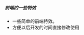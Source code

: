 <link rel="stylesheet" type="text/css" href="css/help-style.css"/>
<div id="container">
  <div class="jf_help borderline">
    <h5 class="ft15">前端的一些特效</h5>
    <div class="ft14 jf_help_info">
      <ul>
        <li>一些简单的前端特效。</li>
        <li>方便以后开发的时间直接修改使用</li>
      </ul>
    </div>
  </div>
</div>